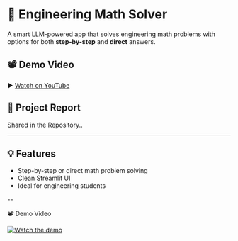 # 🧠 Engineering Math Solver

A smart LLM-powered app that solves engineering math problems with options for both **step-by-step** and **direct** answers.

## 📽️ Demo Video

▶️ [Watch on YouTube](https://youtu.be/FdrAJt_cx1o?si=RU9GdoCJtD0TEF6Y)

## 📄 Project Report

 Shared in the Repository..


---

## 💡 Features

- Step-by-step or direct math problem solving
- Clean Streamlit UI
- Ideal for engineering students

--



 📽️ Demo Video

[![Watch the demo](https://img.youtube.com/vi/FdrAJt_cx1o/0.jpg)](https://youtu.be/FdrAJt_cx1o?si=RU9GdoCJtD0TEF6Y)




